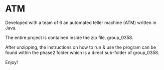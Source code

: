 # ATM
Developed with a team of 6 an automated teller machine (ATM) written in Java.

The entire project is contained inside the zip file, group_0358. 

After unzipping, the instructions on how to run & use the program can be found within the phase2 folder which is a direct sub-folder of group_0358.

Enjoy!
